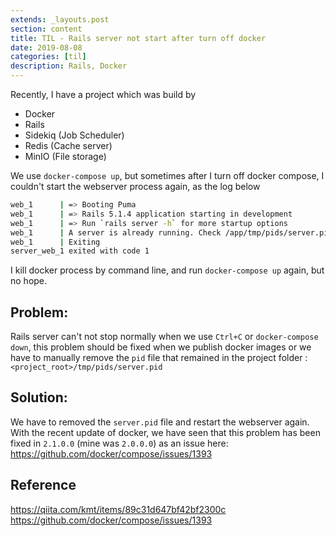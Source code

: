 ```yaml
---
extends: _layouts.post
section: content
title: TIL - Rails server not start after turn off docker
date: 2019-08-08
categories: [til]
description: Rails, Docker 
---
```


Recently, I have a project which was build by 
* Docker
* Rails 
* Sidekiq (Job Scheduler)
* Redis (Cache server)
* MinIO (File storage)

We use `docker-compose up`, but sometimes after I turn off docker compose, I couldn't start the webserver process again, as the log below

```bash
web_1      | => Booting Puma
web_1      | => Rails 5.1.4 application starting in development
web_1      | => Run `rails server -h` for more startup options
web_1      | A server is already running. Check /app/tmp/pids/server.pid.
web_1      | Exiting
server_web_1 exited with code 1

```
I kill docker process by command line, and run `docker-compose up` again, but no hope.

## Problem:
Rails server can't not stop normally when we use `Ctrl+C` or `docker-compose down`, this problem should be fixed when we publish docker images or we have to manually remove the `pid` file that remained in the project folder : `<project_root>/tmp/pids/server.pid`

## Solution:
We have to removed the `server.pid` file and restart the webserver again.
With the recent update of docker, we have seen that this problem has been fixed in `2.1.0.0` (mine was `2.0.0.0`) as an issue here:
https://github.com/docker/compose/issues/1393


## Reference 

https://qiita.com/kmt/items/89c31d647bf42bf2300c
https://github.com/docker/compose/issues/1393